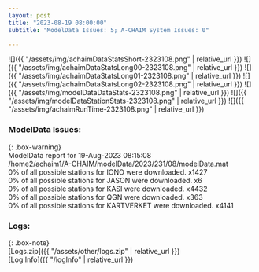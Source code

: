 ```yaml
---
layout: post
title: "2023-08-19 08:00:00"
subtitle: "ModelData Issues: 5; A-CHAIM System Issues: 0"

---
```


![]({{ "/assets/img/achaimDataStatsShort-2323108.png" | relative_url }})
![]({{ "/assets/img/achaimDataStatsLong00-2323108.png" | relative_url }})
![]({{ "/assets/img/achaimDataStatsLong01-2323108.png" | relative_url }})
![]({{ "/assets/img/achaimDataStatsLong02-2323108.png" | relative_url }})
![]({{ "/assets/img/modelDataDataStats-2323108.png" | relative_url }})
![]({{ "/assets/img/modelDataStationStats-2323108.png" | relative_url }})
![]({{ "/assets/img/achaimRunTime-2323108.png" | relative_url }})


### ModelData Issues:  
  
{: .box-warning}  
 ModelData report for 19-Aug-2023 08:15:08   
 /home2/achaim1/A-CHAIM/modelData/2023/231/08/modelData.mat   
 0% of all possible stations for IONO were downloaded. x1427   
 0% of all possible stations for JASON were downloaded. x6   
 0% of all possible stations for KASI were downloaded. x4432   
 0% of all possible stations for QGN were downloaded. x363   
 0% of all possible stations for KARTVERKET were downloaded. x4141   
  


### Logs:  
  
{: .box-note}  
[Logs.zip]({{ "/assets/other/logs.zip" | relative_url }})  
[Log Info]({{ "/logInfo" | relative_url }})  

